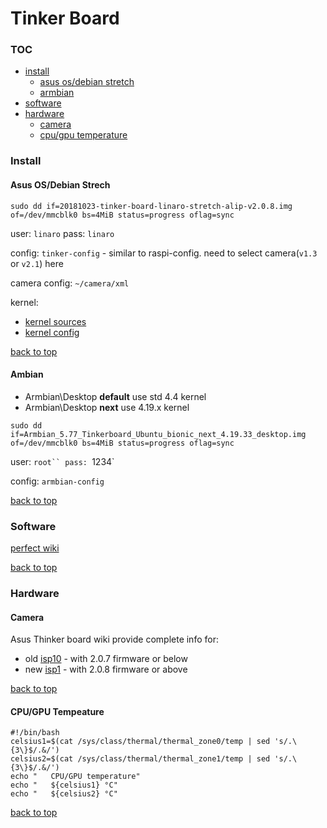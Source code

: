 Tinker Board
========================
### TOC<a name ="toc"></a>
- [install](#install)
	- [asus os/debian stretch](#asusos)
	- [armbian](#)
- [software](#software)
- [hardware](#hardware)
	- [camera](#camera)
	- [cpu/gpu temperature](#cpugputemp)

### Install <a name ="install"></a>

#### Asus OS/Debian Strech <a name ="asusos"></a>

`sudo dd if=20181023-tinker-board-linaro-stretch-alip-v2.0.8.img of=/dev/mmcblk0 bs=4MiB status=progress oflag=sync`

user: `linaro`
pass: `linaro`

config: `tinker-config` - similar to raspi-config. need to select camera(`v1.3` or `v2.1`) here

camera config: `~/camera/xml`

kernel:

- [kernel sources](https://github.com/TinkerBoard/debian_kernel)
- [kernel config](https://github.com/TinkerBoard/debian_kernel/blob/release/arch/arm/configs/miniarm-rk3288_defconfig)

[back to top](#toc)

#### Ambian<a name="armbian"></a>

- Armbian\Desktop **default**  use std 4.4 kernel
- Armbian\Desktop  **next**  use 4.19.x kernel

`sudo dd if=Armbian_5.77_Tinkerboard_Ubuntu_bionic_next_4.19.33_desktop.img of=/dev/mmcblk0 bs=4MiB status=progress oflag=sync
`

user: `root``
pass: `1234`

config: `armbian-config`

[back to top](#toc)

### Software <a name ="software"></a>

[perfect wiki](https://tinkerboarding.co.uk/wiki/index.php/Software)

[back to top](#toc)

### Hardware <a name ="hardware"></a>

#### Camera <a name ="camera"></a>
Asus Thinker board wiki provide complete info for:

- old [isp10](https://tinkerboarding.co.uk/wiki/index.php/CSI-camera-2.0.7) - with 2.0.7 firmware or below
- new [isp1](https://tinkerboarding.co.uk/wiki/index.php/CSI-camera-2.0.8) - with 2.0.8 firmware or above

[back to top](#toc)

#### CPU/GPU Tempeature <a name ="cpugputemp"></a>

```
#!/bin/bash
celsius1=$(cat /sys/class/thermal/thermal_zone0/temp | sed 's/.\{3\}$/.&/')
celsius2=$(cat /sys/class/thermal/thermal_zone1/temp | sed 's/.\{3\}$/.&/')
echo "   CPU/GPU temperature"
echo "   ${celsius1} °C"
echo "   ${celsius2} °C"
```

[back to top](#toc)